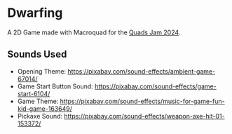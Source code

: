 # Dwarfing

A 2D Game made with Macroquad for the [Quads Jam 2024](https://itch.io/jam/quads-jam-2024).

## Sounds Used

- Opening Theme: https://pixabay.com/sound-effects/ambient-game-67014/
- Game Start Button Sound: https://pixabay.com/sound-effects/game-start-6104/
- Game Theme: https://pixabay.com/sound-effects/music-for-game-fun-kid-game-163649/
- Pickaxe Sound: https://pixabay.com/sound-effects/weapon-axe-hit-01-153372/
